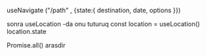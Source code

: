 useNavigate ("/path" , {state:{ destination, date, options }})

sonra useLocation -da onu tuturuq 
const location = useLocation()
location.state

Promise.all() arasdir